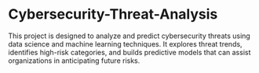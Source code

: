 # Cybersecurity-Threat-Analysis
This project is designed to analyze and predict cybersecurity threats using data science and machine learning techniques. It explores threat trends, identifies high-risk categories, and builds predictive models that can assist organizations in anticipating future risks.
